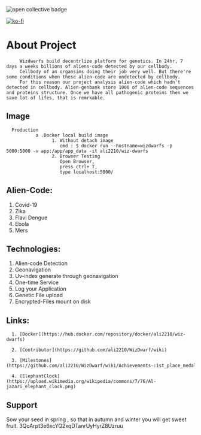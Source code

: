   
<img alt="open collective badge" src="https://opencollective.com/wizdwarfs/tiers/love-and-support/badge.svg?label=Love%26Support&color=brightgreen" />

<object type="image/svg+xml" data="https://opencollective.com/wizdwarfs/tiers/love-and-support.svg?avatarHeight=36&width=600"></object> 
[![ko-fi](https://www.ko-fi.com/img/githubbutton_sm.svg)](https://ko-fi.com/H2H22YW0G)


 # About Project

         Wizdwarfs build decentrlize platform for genetics. In 24hr, 7 days a weeks billions of aliens-code detected by our cellbody.
         Cellbody of an organsims doing their job very well. But there're some conditions when these alien-code are undetected by cellbody.
         For this reason our project analysis alien-code which hadn't detected in cellbody. Alien-genbank store 1000 of alien-code sequences and proteins structure. Once we have all pathogenic proteins then we save lot of lifes, that is remrkable. 
## Image
 
      Production
               a .Docker local build image
                     1. Without detach image
                        cmd : $ docker run --hostname=wizdwarfs -p 5000:5000 -v app:/app/app_data -it ali2210/wiz-dwarfs
                     2. Browser Testing
                        Open Browser, 
                        press ctrl+ T,
                        type localhost:5000/
               

## Alien-Code:

   1. Covid-19
   2. Zika
   3. Flavi Dengue
   4. Ebola
   5. Mers
       
## Technologies: 

   1. Alien-code Detection 
   2. Geonavigation  
   3. Uv-index generate through geonavigation
   4. One-time Service
   5. Log your Application 
   6. Genetic File upload
   7. Encrypted-Files mount on disk

## Links:
 
      1. [Docker](https://hub.docker.com/repository/docker/ali2210/wiz-dwarfs)

      2. [Contributor](https://github.com/ali2210/WizDwarf/wiki)

      3. [Milestones](https://github.com/ali2210/WizDwarf/wiki/Achievements-:1st_place_medal:)

      4. [ElephantClock](https://upload.wikimedia.org/wikipedia/commons/7/76/Al-jazari_elephant_clock.png)

## Support

   Sow your seed in spring , so that in autumn and winter you will get sweet fruit.
   3QoArpt3e6xcYQ2xqDTanrUyHyrZ8Uzruu